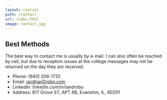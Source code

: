 ```yaml
---
layout: contact
path: /contact
url: index.html
image: contact.jpg
---
```


## Best Methods
The best way to contact me is usually by e-mail. I can also often be reached by cell, but due to reception issues at the college messages may not be returned on the day they are received.

* Phone: (940) 206-1732
* Email: ian@ianDrobo.com
* LinkedIn: linkedin.com/in/iandrobo
* Address: 617 Grove ST, APT 6B, Evanston, IL, 60201
